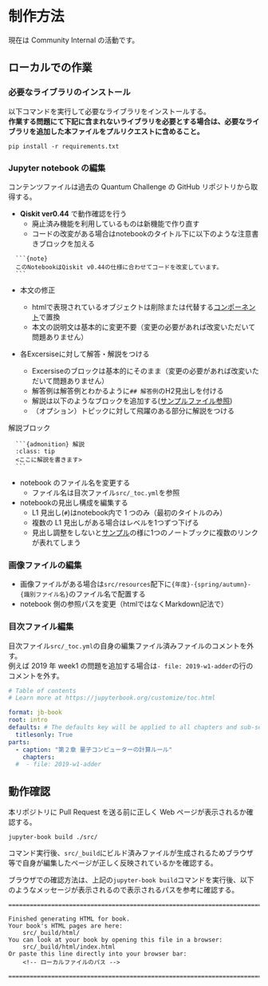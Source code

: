 # 制作方法

現在は Community Internal の活動です。

## ローカルでの作業

### 必要なライブラリのインストール

以下コマンドを実行して必要なライブラリをインストールする。  
**作業する問題にて下記に含まれないライブラリを必要とする場合は、必要なライブラリを追加した本ファイルをプルリクエストに含めること。**

```
pip install -r requirements.txt
```


### Jupyter notebook の編集

コンテンツファイルは過去の Quantum Challenge の GitHub リポジトリから取得する。

- **Qiskit ver0.44** で動作確認を行う
  - 廃止済み機能を利用しているものは新機能で作り直す
  - コードの改変がある場合はnotebookのタイトル下に以下のような注意書きブロックを加える

````
  ```{note}
  このNotebookはQiskit v0.44の仕様に合わせてコードを改変しています。
  ```
````

- 本文の修正
  - htmlで表現されているオブジェクトは削除または代替する[コンポーネント](https://jupyterbook.org/en/stable/content/content-blocks.html)で置換
  - 本文の説明文は基本的に変更不要（変更の必要があれば改変いただいて問題ありません）

- 各Excersiseに対して解答・解説をつける
  - Excersiseのブロックは基本的にそのまま（変更の必要があれば改変いただいて問題ありません）
  - 解答例は解答例とわかるように`## 解答例`のH2見出しを付ける
  - 解説は以下のようなブロックを追加する([サンプルファイル参照](https://github.com/quantum-tokyo/iqc-textbook/blob/main/src/sample-2023-spring-lab1-ja.ipynb))
  - （オプション）トピックに対して飛躍のある部分に解説をつける

解説ブロック
````
  ```{admonition} 解説
  :class: tip
  <ここに解説を書きます>
  ```
````


- notebook のファイル名を変更する
  - ファイル名は目次ファイル`src/_toc.yml`を参照
- notebookの見出し構成を編集する
  - L1 見出し(`#`)はnotebook内で 1 つのみ（最初のタイトルのみ）
  - 複数の L1 見出しがある場合はレベルを1つずつ下げる
  - 見出し調整をしないと[サンプル](https://quantum-tokyo.github.io/iqc-textbook/intro.html)の様に1つのノートブックに複数のリンクが表れてしまう

### 画像ファイルの編集
- 画像ファイルがある場合は`src/resources`配下に`{年度}-{spring/autumn}-{識別ファイル名}`のファイル名で配置する
- notebook 側の参照パスを変更（htmlではなくMarkdown記法で）


### 目次ファイル編集

目次ファイル`src/_toc.yml`の自身の編集ファイル済みファイルのコメントを外す。  
例えば 2019 年 week1 の問題を追加する場合は`- file: 2019-w1-adder`の行のコメントを外す。

```yaml
# Table of contents
# Learn more at https://jupyterbook.org/customize/toc.html

format: jb-book
root: intro
defaults: # The defaults key will be applied to all chapters and sub-sections
  titlesonly: True
parts:
  - caption: "第２章 量子コンピューターの計算ルール"
    chapters:
  #  - file: 2019-w1-adder
```

## 動作確認

本リポジトリに Pull Request を送る前に正しく Web ページが表示されるか確認する。

```
jupyter-book build ./src/
```

コマンド実行後、`src/_build`にビルド済みファイルが生成されるためブラウザ等で自身が編集したページが正しく反映されているかを確認する。

ブラウザでの確認方法は、上記の`jupyter-book build`コマンドを実行後、以下のようなメッセージが表示されるので表示されるパスを参考に確認する。

```
===============================================================================

Finished generating HTML for book.
Your book's HTML pages are here:
    src/_build/html/
You can look at your book by opening this file in a browser:
    src/_build/html/index.html
Or paste this line directly into your browser bar:
    <!-- ローカルファイルのパス -->

===============================================================================
```
